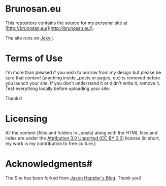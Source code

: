 # Brunosan.eu #
This repository contains the source for my personal site at [http://brunosan.eu/](http://brunosan.eu/).

The site runs on [Jekyll](https://github.com/mojombo/jekyll). 

# Terms of Use #
I'm more than pleased if you wish to borrow from my design but please be sure that *content* (anything inside _posts or pages, etc) is removed before you launch your site. If you don't understand it or didn't write it, remove it. Test everything locally before uploading your site.

Thanks!

# Licensing #
All the content (files and folders in _posts) along with the HTML files and index are under the [Attribution 3.0 Unported (CC BY 3.0)](http://creativecommons.org/licenses/by/3.0/) license (in short, my work is my contribution to free culture.)

# Acknowledgments#
The Site has been forked from [Jason Heppler´s Blog](https://github.com/hepplerj/jekyll-blog). Thank you!